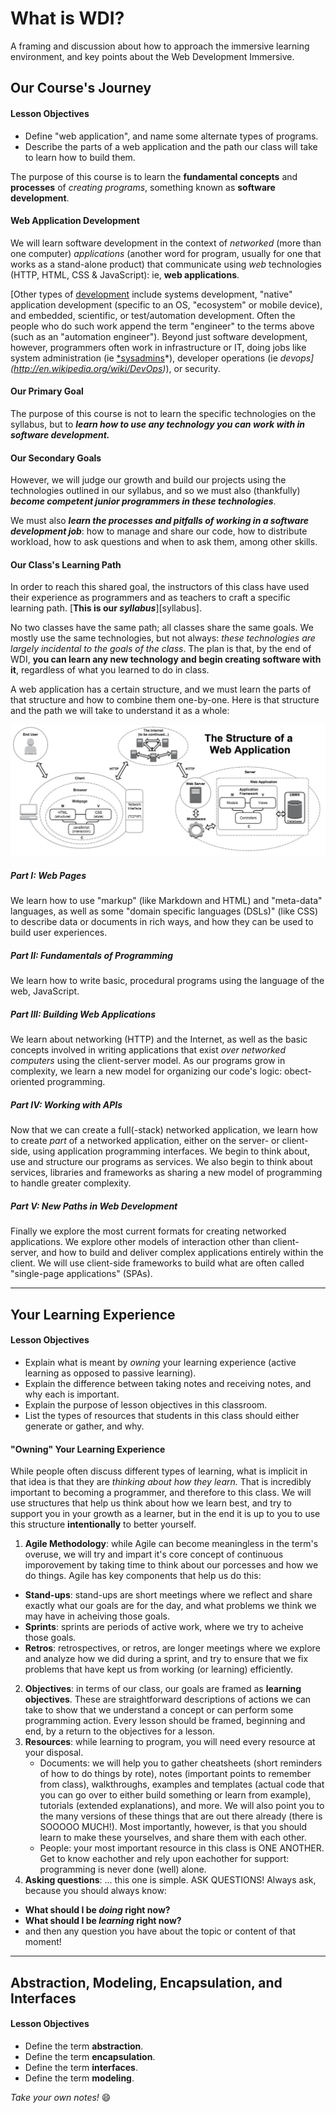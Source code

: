# What is WDI?

A framing and discussion about how to approach the immersive learning
environment, and key points about the Web Development Immersive.

## Our Course's Journey

#### Lesson Objectives

- Define "web application", and name some alternate types of programs.
- Describe the parts of a web application and the path our class will take to
  learn how to build them.

The purpose of this course is to learn the **fundamental concepts** and
**processes** of *creating programs*, something known as **software
development**.

#### Web Application Development

We will learn software development in the context of *networked* (more than
one computer) *applications* (another word for program, usually for one that
works as a stand-alone product) that communicate using *web* technologies
(HTTP, HTML, CSS & JavaScript): ie, **web applications**.

[Other types of
[development](http://jamesmccaffrey.wordpress.com/2006/04/24/the-7-types-of-software-development/)
include systems development, "native" application
development (specific to an OS, "ecosystem" or mobile device), and embedded,
scientific, or test/automation development. Often the people who do such work
append the term "engineer" to the terms above (such as an "automation
engineer"). Beyond just software development, however, programmers often work
in infrastructure or IT, doing jobs like system administration (ie
[*sysadmins](http://en.wikipedia.org/wiki/System_administrator)*), developer
operations (ie *devops](http://en.wikipedia.org/wiki/DevOps)*), or security.

#### Our Primary Goal

The purpose of this course is not to learn the specific technologies on the
syllabus, but to ***learn how to use any technology you can work with in
software development.***

#### Our Secondary Goals

However, we will judge our growth and build our projects using the
technologies outlined in our syllabus, and so we must also (thankfully)
***become competent junior programmers in these technologies***.

We must also ***learn the processes and pitfalls of working in a software
development job***: how to manage and share our code, how to distribute
workload, how to ask questions and when to ask them, among other skills.

#### Our Class's Learning Path

In order to reach this shared goal, the instructors of this class have used
their experience as programmers and as teachers to craft a specific learning
path. [**This is our _syllabus_**][syllabus].

No two classes have the same path; all classes share the same goals. We mostly
use the same technologies, but not always: *these technologies are largely
incidental to the goals of the class*. The plan is that, by the end of WDI,
**you can learn any new technology and begin creating software with it**,
regardless of what you learned to do in class.

A web application has a certain structure, and we must learn the parts of that
structure and how to combine them one-by-one. Here is that structure and the
path we will take to understand it as a whole:

![A web application](webapplicationstructure.jpg)

##### Part I: Web Pages

We learn how to use "markup" (like Markdown and HTML) and "meta-data" 
languages, as well as some "domain specific languages (DSLs)" (like CSS) to
describe data or documents in rich ways, and how they can be used to build
user experiences.

##### Part II: Fundamentals of Programming

We learn how to write basic, procedural programs using the language of the web,
JavaScript. 

##### Part III: Building Web Applications

We learn about networking (HTTP) and the Internet, as well as the basic 
concepts involved in writing applications that exist *over networked computers*
using the client-server model. As our programs grow in complexity, we learn a
new model for organizing our code's logic: obect-oriented programming.

##### Part IV: Working with APIs

Now that we can create a full(-stack) networked application, we learn how to
create *part* of a networked application, either on the server- or client-side,
using application programming interfaces. We begin to think about, use and
structure our programs as services. We also begin to think about services,
libraries and frameworks as sharing a new model of programming to handle
greater complexity.

##### Part V: New Paths in Web Development

Finally we explore the most current formats for creating networked applications.
We explore other models of interaction other than client-server, and how to
build and deliver complex applications entirely within the client. We will use
client-side frameworks to build what are often called "single-page applications"
(SPAs).

---

## Your Learning Experience

#### Lesson Objectives

- Explain what is meant by *owning* your learning experience (active learning 
  as opposed to passive learning). 
- Explain the difference between taking notes and receiving notes,
  and why each is important. 
- Explain the purpose of lesson objectives in this classroom. 
- List the types of resources that students in this class should either 
  generate or gather, and why.

#### "Owning" Your Learning Experience

While people often discuss different types of learning, what is implicit in that
idea is that they are *thinking about how they learn.* That is incredibly
important to becoming a programmer, and therefore to this class. We will use
structures that help us think about how we learn best, and try to support you in
your growth as a learner, but in the end it is up to you to use this structure
**intentionally** to better yourself.

1. **Agile Methodology**: while Agile can become meaningless in the term's
  overuse, we will try and impart it's core concept of continuous imporovement
  by taking time to think about our porcesses and how we do things. Agile has
  key components that help us do this:
  - **Stand-ups**: stand-ups are short meetings where we reflect and share 
    exactly what our goals are for the day, and what problems we think we may 
    have in acheiving those goals.
  - **Sprints**: sprints are periods of active work, where we try to acheive 
    those goals.
  - **Retros**: retrospectives, or retros, are longer meetings where we explore
    and analyze how we did during a sprint, and try to ensure that we fix
    problems that have kept us from working (or learning) efficiently.
2. **Objectives**: in terms of our class, our goals are framed as **learning
  objectives**. These are straightforward descriptions of actions we can take
  to show that we understand a concept or can perform some programming action.
  Every lesson should be framed, beginning and end, by a return to the
  objectives for a lesson.
3. **Resources**: while learning to program, you will need every resource at
  your disposal.
    - Documents: we will help you to gather cheatsheets (short reminders of
      how to do things by rote), notes (important points to remember from class),
      walkthroughs, examples and templates (actual code that you can go over to
      either build something or learn from example), tutorials (extended 
      explanations), and more. We will also point you to the many versions of these
      things that are out there already (there is SOOOOO MUCH!). Most importantly,
      however, is that you should learn to make these yourselves, and share them
      with each other.
    - People: your most important resource in this class is ONE ANOTHER.
      Get to know eachother and rely upon eachother for support: programming is
      never done (well) alone.
4. **Asking questions**: ... this one is simple. ASK QUESTIONS! Always ask,
  because you should always know:
  - **What should I be *doing* right now?**
  - **What should I be *learning* right now?**
  - and then any question you have about the topic or content of that moment!

---

## Abstraction, Modeling, Encapsulation, and Interfaces

#### Lesson Objectives

- Define the term **abstraction**.
- Define the term **encapsulation**.
- Define the term **interfaces**.
- Define the term **modeling**.

*Take your own notes!* :smile:
